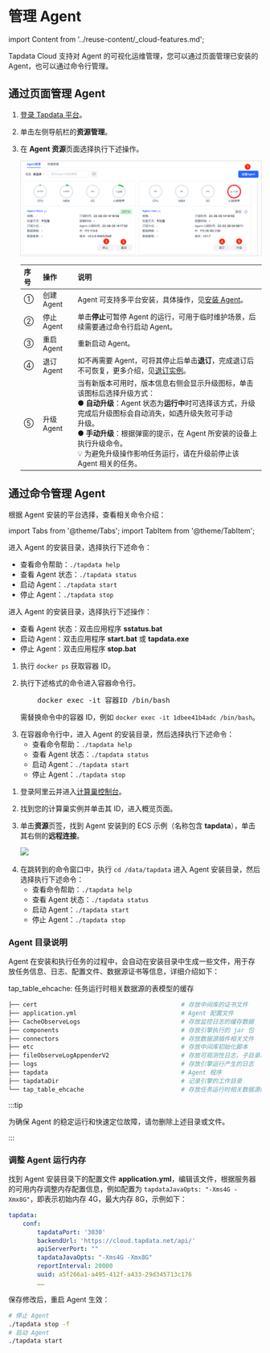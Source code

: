 # 管理 Agent

import Content from '../reuse-content/_cloud-features.md';

<Content />


Tapdata Cloud 支持对 Agent 的可视化运维管理，您可以通过页面管理已安装的 Agent，也可以通过命令行管理。



## 通过页面管理 Agent

1. [登录 Tapdata 平台](log-in.md)。

2. 单击左侧导航栏的**资源管理**。

3. 在 **Agent 资源**页面选择执行下述操作。

   ![](../images/agent_list.png)

   

   | 序号 | 操作       | 说明                                                         |
   | ---- | ---------- | ------------------------------------------------------------ |
   | ①    | 创建 Agent | Agent 可支持多平台安装，具体操作，见[安装 Agent](../quick-start/install/install-tapdata-agent)。 |
   | ②    | 停止 Agent | 单击**停止**可暂停 Agent 的运行，可用于临时维护场景，后续需要通过命令行启动 Agent。 |
   | ③    | 重启 Agent | 重新启动 Agent。                                             |
   | ④    | 退订 Agent | 如不再需要 Agent，可将其停止后单击**退订**，完成退订后不可恢复，更多介绍，见[退订实例](../billing/refund)。 |
   | ⑤    | 升级 Agent | 当有新版本可用时，版本信息右侧会显示升级图标，单击该图标后选择升级方式：<br />●  **自动升级**：Agent 状态为**运行中**时可选择该方式，升级完成后升级图标会自动消失，如遇升级失败可手动<br />升级。 <br />●  **手动升级**：根据弹窗的提示，在 Agent 所安装的设备上执行升级命令。<br />💡 为避免升级操作影响任务运行，请在升级前停止该 Agent 相关的任务。 |



## 通过命令管理 Agent

根据 Agent 安装的平台选择，查看相关命令介绍：

import Tabs from '@theme/Tabs';
import TabItem from '@theme/TabItem';

<Tabs className="unique-tabs">
    <TabItem value="linux" label="Linux 平台" default>
    <p>进入 Agent 的安装目录，选择执行下述命令：</p>
    <ul>
    <li>查看命令帮助：<code>./tapdata help</code>
    </li>
    <li>查看 Agent 状态：<code>./tapdata status</code>
    </li>
    <li>启动 Agent：<code>./tapdata start</code>
    </li>
    <li>停止 Agent：<code>./tapdata stop</code>
    </li>
    </ul>
   </TabItem>
   <TabItem value="windows" label="Windows 平台">
    <p>进入 Agent 的安装目录，选择执行下述操作：</p>
    <ul>
    <li>查看 Agent 状态：双击应用程序 <b>sstatus.bat</b>
    </li>
    <li>启动 Agent：双击应用程序 <b>start.bat</b> 或 <b>tapdata.exe</b>
    </li>
    <li>停止 Agent：双击应用程序 <b>stop.bat</b>
    </li>
    </ul>
   </TabItem>
   <TabItem value="dockerandmac" label="Docker/Mac（M1 芯片） 平台">
    <ol>
    <li>执行 <code>docker ps</code> 获取容器 ID。
    </li>
    <p></p>
    <li>执行下述格式的命令进入容器命令行。
    <pre>
    docker exec -it 容器ID /bin/bash</pre>
    <p>需替换命令中的容器 ID，例如 <code>docker exec -it 1dbee41b4adc /bin/bash</code>。</p>
    </li>
    <li>在容器命令行中，进入 Agent 的安装目录，然后选择执行下述命令：
    <ul>
    <li>查看命令帮助：<code>./tapdata help</code>
    </li>
    <li>查看 Agent 状态：<code>./tapdata status</code>
    </li>
    <li>启动 Agent：<code>./tapdata start</code>
    </li>
    <li>停止 Agent：<code>./tapdata stop</code>
    </li>
    </ul>
    </li>
    </ol>
   </TabItem>
   <TabItem value="computenest" label="阿里云计算巢">
    <ol>
    <li>登录阿里云并进入<a href="https://computenest.console.aliyun.com/">计算巢控制台</a>。
    </li>
    <p></p>
    <li>找到您的计算巢实例并单击其 ID，进入概览页面。
    </li>
    <p></p>
    <li>单击<b>资源</b >页签，找到 Agent 安装到的 ECS 示例（名称包含 <b>tapdata</b>），单击其右侧的<b>远程连接</b>。
    <p></p>
    <img src='https://docs.tapdata.io/img/login_compute_nest_cn.png'></img>
    </li>
    <p></p>
    <li>在跳转到的命令窗口中，执行 <code>cd /data/tapdata</code> 进入 Agent 安装目录，然后选择执行下述命令：
    <ul>
    <li>查看命令帮助：<code>./tapdata help</code>
    </li>
    <li>查看 Agent 状态：<code>./tapdata status</code>
    </li>
    <li>启动 Agent：<code>./tapdata start</code>
    </li>
    <li>停止 Agent：<code>./tapdata stop</code>
    </li>
    </ul>
    </li>
    </ol>
   </TabItem>
  </Tabs>

### Agent 目录说明
Agent 在安装和执行任务的过程中，会自动在安装目录中生成一些文件，用于存放任务信息、日志、配置文件、数据源证书等信息，详细介绍如下：

tap_table_ehcache: 任务运行时相关数据源的表模型的缓存

```bash
├── cert										# 存放中间库的证书文件
├── application.yml								# Agent 配置文件
├── CacheObserveLogs							# 存放监控日志的缓存数据
├── components									# 存放引擎执行的 jar 包
├── connectors									# 存放数据源插件相关文件
├── etc											# 存放中间库初始化脚本
├── fileObserveLogAppenderV2					# 存放可观测性日志，子目录以任务 ID 命名
├── logs										# 存放引擎运行产生的日志
├── tapdata										# Agent 程序
├── tapdataDir									# 记录引擎的工作目录
└── tap_table_ehcache							# 存放任务运行时相关数据源的表模型缓存
```

:::tip

为确保 Agent 的稳定运行和快速定位故障，请勿删除上述目录或文件。

:::



### 调整 Agent 运行内存

找到 Agent 安装目录下的配置文件 **application.yml**，编辑该文件，根据服务器的可用内存调整内存配置信息，例如配置为 `tapdataJavaOpts: "-Xms4G -Xmx8G"`，即表示初始内存 4G，最大内存 8G，示例如下：

```yaml
tapdata:
    conf:
        tapdataPort: '3030'
        backendUrl: 'https://cloud.tapdata.net/api/'
        apiServerPort: ""
        tapdataJavaOpts: "-Xms4G -Xmx8G"
        reportInterval: 20000
        uuid: a5f266a1-a495-412f-a433-29d345713c176
		……
```

保存修改后，重启 Agent 生效：

```bash
# 停止 Agent
./tapdata stop -f
# 启动 Agent
./tapdata start
```
